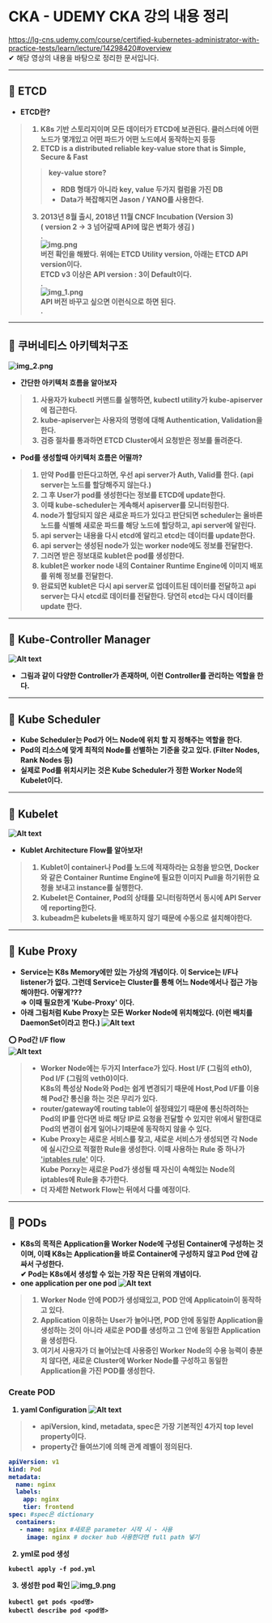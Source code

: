 # CKA - UDEMY CKA 강의 내용 정리

https://lg-cns.udemy.com/course/certified-kubernetes-administrator-with-practice-tests/learn/lecture/14298420#overview  
✔ 해당 영상의 내용을 바탕으로 정리한 문서입니다.  

------------------------------------------------------------------------
## 🔎 <b>ETCD
+ ETCD란?
>1. K8s 기반 스토리지이며 모든 데이터가 ETCD에 보관된다. 클러스터에 어떤 노드가 몇개있고 어떤 파드가 어떤 노드에서 동작하는지 등등
>2. ETCD is a distributed reliable <b>key-value store<b> that is Simple, Secure & Fast   
>> key-value store?  
>> + RDB 형태가 아니라 key, value 두가지 컬럼을 가진 DB  
>> + Data가 복잡해지면 Jason / YANO를 사용한다.
>3. 2013년 8월 출시, 2018년 11월 CNCF Incubation (Version 3)  
>( version 2 -> 3 넘어갈때 API에 많은 변화가 생김 )  
> .  
> ![img.png](img.png)  
>버전 확인을 해봤다. 위에는 ETCD Utility version, 아래는 ETCD API version이다.  
>ETCD v3 이상은 API version : 3이 Default이다.  
> .   
> ![img_1.png](img_1.png)  
>API 버전 바꾸고 싶으면 이런식으로 하면 된다.  
>.

---
## 🔎 <b>쿠버네티스 아키텍처구조</b>
![img_2.png](img_2.png)
* 간단한 아키텍처 흐름을 알아보자
>1. 사용자가 kubectl 커맨드를 실행하면, kubectl utility가 kube-apiserver에 접근한다.  
>2. kube-apiserver는 사용자의 명령에 대해 Authentication, Validation을 한다.
>3. 검증 절차를 통과하면 ETCD Cluster에서 요청받은 정보를 돌려준다. 
* Pod를 생성할때 아키텍처 흐름은 어떨까?
>1. 만약 Pod를 만든다고하면, 우선 api server가 Auth, Valid를 한다. (api server는 노드를 할당해주지 않는다.)  
>2. 그 후 User가 pod를 생성한다는 정보를 ETCD에 update한다.  
>3. 이때 kube-scheduler는 게속해서 apiserver를 모니터링한다.  
>4. node가 할당되지 않은 새로운 파드가 있다고 판단되면 scheduler는 올바른 노드를 식별해 새로운 파드를 해당 노드에 할당하고, api server에 알린다.  
>5. api server는 내용을 다시 etcd에 알리고 etcd는 데이터를 update한다.  
>6. api server는 생성된 node가 있는 worker node에도 정보를 전달한다.  
>7. 그러면 받은 정보대로 kublet은 pod를 생성한다.  
>8. kublet은 worker node 내의 Container Runtime Engine에 이미지 배포를 위해 정보를 전달한다.  
>9. 완료되면 kublet은 다시 api server로 업데이트된 데이터를 전달하고 api server는 다시 etcd로 데이터를 전달한다. 당연히 etcd는 다시 데이터를 update 한다.  

---
## 🔎 <b>Kube-Controller Manager
![Alt text](img_3.png)  
* 그림과 같이 다양한 Controller가 존재하며, 이런 Controller를 관리하는 역할을 한다.

---
## 🔎 <b>Kube Scheduler
* Kube Scheduler는 Pod가 어느 Node에 위치 할 지 정해주는 역할을 한다.   
* Pod의 리소스에 맞게 최적의 Node를 선별하는 기준을 갖고 있다. (Filter Nodes, Rank Nodes 등)
* 실제로 Pod를 위치시키는 것은 Kube Scheduler가 정한 Worker Node의 Kubelet이다.

---
## 🔎 <b>Kubelet
![Alt text](img_4.png)
* Kublet Architecture Flow를 알아보자!
>1. Kublet이 container나 Pod를 노드에 적재하라는 요청을 받으면, Docker와 같은 Container Runtime Engine에 필요한 이미지 Pull을 하기위한 요청을 보내고 instance를 실행한다.
>2. Kubelet은 Container, Pod의 상태를 모니터링하면서 동시에 API Server에 reporting한다.
>3. kubeadm은 kubelets을 배포하지 않기 때문에 수동으로 설치해야한다.

---
## 🔎 <b>Kube Proxy
* Service는 K8s Memory에만 있는 가상의 개념이다. 이 Service는 I/F나 listener가 없다. 그런데 Service는 Cluster를 통해 어느 Node에서나 접근 가능해야한다. 어떻게???  
 ⇒  이때 필요한게 'Kube-Proxy' 이다.
* 아래 그림처럼 Kube Proxy는 모든 Worker Node에 위치해있다. (이런 배치를 DaemonSet이라고 한다.)
 ![Alt text](img_5.png)
 
⭕ Pod간 I/F flow  
![Alt text](img_6.png)
>* Worker Node에는 두가지 Interface가 있다. Host I/F (그림의 eth0), Pod I/F (그림의 veth0)이다.  
K8s의 특성상 Node와 Pod는 쉽게 변경되기 때문에 Host,Pod I/F를 이용해 Pod간 통신을 하는 것은 무리가 있다.
>* router/gateway에 routing table이 설정돼있기 때문에 통신하려하는 Pod의 IP를 안다면 바로 해당 IP로 요청을 전달할 수 있지만 위에서 말한대로 Pod의 변경이 쉽게 일어나기때문에 동작하지 않을 수 있다.
>* Kube Proxy는 새로운 서비스를 찾고, 새로운 서비스가 생성되면 각 Node에 실시간으로 적절한 Rule을 생성한다. 이때 사용하는 Rule 중 하나가 <b><u>'iptables rule'</u></b> 이다.  
Kube Porxy는 새로운 Pod가 생성될 때 자신이 속해있는 Node의 iptables에 Rule을 추가한다.
>* 더 자세한 Network Flow는 뒤에서 다룰 예정이다.

---
## 🔎 <b>PODs
* K8s의 목적은 Application을 Worker Node에 구성된 Container에 구성하는 것이며, 이때 K8s는 Application을 바로 Container에 구성하지 않고 Pod 안에 감싸서 구성한다.  
✔ Pod는 K8s에서 생성할 수 있는 가장 작은 단위의 개념이다. 
* one application per one pod 
![Alt text](img_7.png)  
> 1. Worker Node 안에 POD가 생성돼있고, POD 안에 Applicatoin이 동작하고 있다. 
> 2. Application 이용하는 User가 늘어나면, POD 안에 동일한 Application을 생성하는 것이 아니라 새로운 POD를 생성하고 그 안에 동일한 Application을 생성한다.
> 3. 여기서 사용자가 더 늘어났는데 사용중인 Worker Node의 수용 능력이 충분치 않다면, 새로운 Cluster에 Worker Node를 구성하고 동일한 Application을 가진 POD를 생성한다.

### Create POD
1. yaml Configuration
![Alt text](img_8.png)
> * apiVersion, kind, metadata, spec은 가장 기본적인 4가지 top level property이다.
> * property간 들여쓰기에 의해 관계 레벨이 정의된다.

```yaml
apiVersion: v1
kind: Pod
metadata:
  name: nginx
  labels:
    app: nginx
    tier: frontend
spec: #spec은 dictionary
  containers:
   - name: nginx #새로운 parameter 시작 시 - 사용
     image: nginx # docker hub 사용한다면 full path 넣기
```

2. yml로 pod 생성 
```shell
kubectl apply -f pod.yml
```

3. 생성한 pod 확인
![img_9.png](img_9.png)
```shell
kubectl get pods <pod명>
kubectl describe pod <pod명>
```